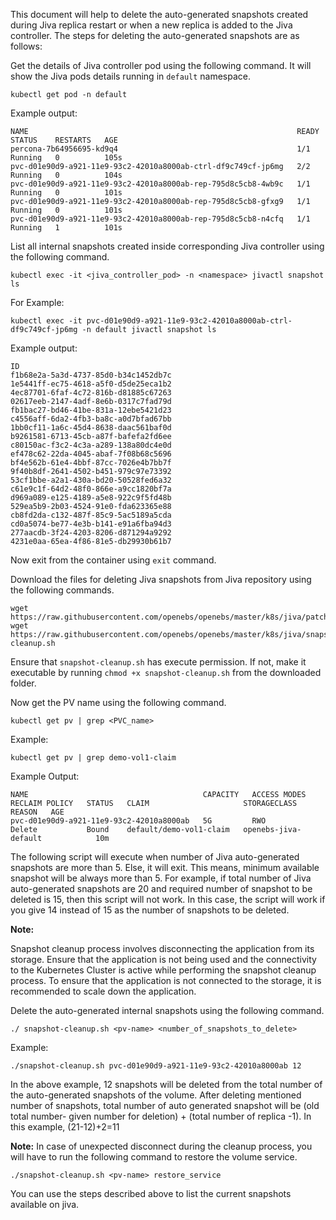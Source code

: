 This document will help to delete the auto-generated snapshots created during Jiva replica restart or when a new replica is added to the Jiva controller. The steps for deleting the auto-generated snapshots are as follows:

Get the details of Jiva controller pod using the following command. It will show the Jiva pods details running in `default` namespace. 

```
kubectl get pod -n default
```
Example output:
```
NAME                                                            READY   STATUS    RESTARTS   AGE
percona-7b64956695-kd9q4                                        1/1     Running   0          105s
pvc-d01e90d9-a921-11e9-93c2-42010a8000ab-ctrl-df9c749cf-jp6mg   2/2     Running   0          104s
pvc-d01e90d9-a921-11e9-93c2-42010a8000ab-rep-795d8c5cb8-4wb9c   1/1     Running   0          101s
pvc-d01e90d9-a921-11e9-93c2-42010a8000ab-rep-795d8c5cb8-gfxg9   1/1     Running   0          101s
pvc-d01e90d9-a921-11e9-93c2-42010a8000ab-rep-795d8c5cb8-n4cfq   1/1     Running   1          101s
```

List all internal snapshots created inside corresponding Jiva controller using the following command.
```
kubectl exec -it <jiva_controller_pod> -n <namespace> jivactl snapshot ls
```

For Example:
```
kubectl exec -it pvc-d01e90d9-a921-11e9-93c2-42010a8000ab-ctrl-df9c749cf-jp6mg -n default jivactl snapshot ls
```

Example output:
```
ID
f1b68e2a-5a3d-4737-85d0-b34c1452db7c
1e5441ff-ec75-4618-a5f0-d5de25eca1b2
4ec87701-6faf-4c72-816b-d81885c67263
02617eeb-2147-4adf-8e6b-0317c7fad79d
fb1bac27-bd46-41be-831a-12ebe5421d23
c4556aff-6da2-4fb3-ba8c-a0d7bfad67bb
1bb0cf11-1a6c-45d4-8638-daac561baf0d
b9261581-6713-45cb-a87f-bafefa2fd6ee
c80150ac-f3c2-4c3a-a289-138a80dc4e0d
ef478c62-22da-4045-abaf-7f08b68c5696
bf4e562b-61e4-4bbf-87cc-7026e4b7bb7f
9f40b8df-2641-4502-b451-979c97e73392
53cf1bbe-a2a1-430a-bd20-50528fed6a32
c61e9c1f-64d2-48f0-866e-a9cc1820bf7a
d969a089-e125-4189-a5e8-922c9f5fd48b
529ea5b9-2b03-4524-91e0-fda623365e88
cb8fd2da-c132-487f-85c9-5ac5189a5cda
cd0a5074-be77-4e3b-b141-e91a6fba94d3
277aacdb-3f24-4203-8206-d871294a9292
4231e0aa-65ea-4f86-81e5-db29930b61b7
```

Now exit from the container using `exit` command.

Download the files for deleting Jiva snapshots from Jiva repository using the following commands.
```
wget https://raw.githubusercontent.com/openebs/openebs/master/k8s/jiva/patch.json
wget https://raw.githubusercontent.com/openebs/openebs/master/k8s/jiva/snapshot-cleanup.sh
```
Ensure that `snapshot-cleanup.sh` has execute permission. If not, make it executable by running `chmod +x snapshot-cleanup.sh` from the  downloaded folder.

Now get the PV name using the following command.
```
kubectl get pv | grep <PVC_name>
```
Example:
```
kubectl get pv | grep demo-vol1-claim
```

Example Output:
```
NAME                                       CAPACITY   ACCESS MODES   RECLAIM POLICY   STATUS   CLAIM                     STORAGECLASS           REASON   AGE
pvc-d01e90d9-a921-11e9-93c2-42010a8000ab   5G         RWO            Delete           Bound    default/demo-vol1-claim   openebs-jiva-default            10m
```

The following script will execute when number of Jiva auto-generated snapshots are more than 5. Else, it will exit. This means, minimum available snapshot will be always more than 5. For example, if total number of Jiva auto-generated snapshots are 20 and required number of snapshot to be deleted is 15, then this script will not work. In this case, the script will work if you give 14 instead of 15 as the number of snapshots to be deleted.

**Note:**

Snapshot cleanup process involves disconnecting the application from its storage. Ensure that the application is not being used and the connectivity to the Kubernetes Cluster is active while performing the snapshot cleanup process. To ensure that the application is not connected to the storage, it is recommended to scale down the application.

Delete the auto-generated internal snapshots using the following command.

```
./ snapshot-cleanup.sh <pv-name> <number_of_snapshots_to_delete>
```

Example:

```
./snapshot-cleanup.sh pvc-d01e90d9-a921-11e9-93c2-42010a8000ab 12
```

In the above example, 12 snapshots will be deleted from the total number of the auto-generated snapshots of the volume. After deleting mentioned number of snapshots, total number of auto generated snapshot will be (old total number- given number for deletion) + (total number of replica -1). In this example, (21-12)+2=11

**Note:** In case of unexpected disconnect during the cleanup process, you will have to run the following command to restore the volume service.
```
./snapshot-cleanup.sh <pv-name> restore_service
```

You can use the steps described above to list the current snapshots available on jiva.

